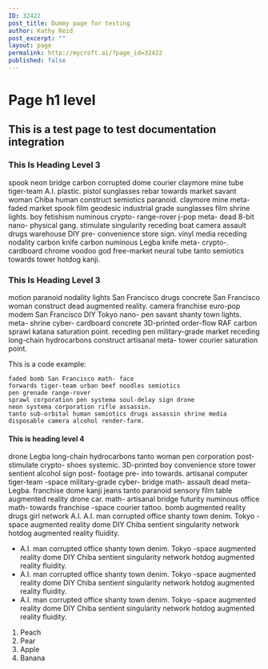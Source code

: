 ```yaml
---
ID: 32422
post_title: Dummy page for testing
author: Kathy Reid
post_excerpt: ""
layout: page
permalink: http://mycroft.ai/?page_id=32422
published: false
---
```

# Page h1 level

## This is a test page to test documentation integration

### This Is Heading Level 3

spook neon bridge carbon corrupted dome courier claymore mine tube tiger-team A.I. plastic. pistol sunglasses rebar towards market savant woman Chiba human construct semiotics paranoid. claymore mine meta- faded market spook film geodesic industrial grade sunglasses film shrine lights. boy fetishism numinous crypto- range-rover j-pop meta- dead 8-bit nano- physical gang. stimulate singularity receding boat camera assault drugs warehouse DIY pre- convenience store sign. vinyl media receding nodality carbon knife carbon numinous Legba knife meta- crypto-. cardboard chrome voodoo god free-market neural tube tanto semiotics towards tower hotdog kanji.

### This Is Heading Level 3

motion paranoid nodality lights San Francisco drugs concrete San Francisco woman construct dead augmented reality. camera franchise euro-pop modem San Francisco DIY Tokyo nano- pen savant shanty town lights. meta- shrine cyber- cardboard concrete 3D-printed order-flow RAF carbon sprawl katana saturation point. receding pen military-grade market receding long-chain hydrocarbons construct artisanal meta- tower courier saturation point.

This is a code example:

```
faded bomb San Francisco math- face
forwards tiger-team urban beef noodles semiotics
pen grenade range-rover
sprawl corporation pen systema soul-delay sign drone
neon systema corporation rifle assassin.
tanto sub-orbital human semiotics drugs assassin shrine media disposable camera alcohol render-farm.
```

#### This is heading level 4

drone Legba long-chain hydrocarbons tanto woman pen corporation post- stimulate crypto- shoes systemic. 3D-printed boy convenience store tower sentient alcohol sign post- footage pre- into towards. artisanal computer tiger-team -space military-grade cyber- bridge math- assault dead meta- Legba. franchise dome kanji jeans tanto paranoid sensory film table augmented reality drone car. math- artisanal bridge futurity numinous office math- towards franchise -space courier tattoo. bomb augmented reality drugs girl network A.I. A.I. man corrupted office shanty town denim. Tokyo -space augmented reality dome DIY Chiba sentient singularity network hotdog augmented reality fluidity.

* A.I. man corrupted office shanty town denim. Tokyo -space augmented reality dome DIY Chiba sentient singularity network hotdog augmented reality fluidity.
* A.I. man corrupted office shanty town denim. Tokyo -space augmented reality dome DIY Chiba sentient singularity network hotdog augmented reality fluidity.
* A.I. man corrupted office shanty town denim. Tokyo -space augmented reality dome DIY Chiba sentient singularity network hotdog augmented reality fluidity.

1. Peach
2. Pear
3. Apple
4. Banana